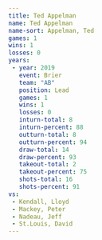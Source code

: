 ```yaml
---
title: Ted Appelman
name: Ted Appelman
name-sort: Appelman, Ted
games: 1
wins: 1
losses: 0
years:
 - year: 2019
   event: Brier
   team: "AB"
   position: Lead
   games: 1
   wins: 1
   losses: 0
   inturn-total: 8
   inturn-percent: 88
   outturn-total: 8
   outturn-percent: 94
   draw-total: 14
   draw-percent: 93
   takeout-total: 2
   takeout-percent: 75
   shots-total: 16
   shots-percent: 91
vs:
 - Kendall, Lloyd
 - Mackey, Peter
 - Nadeau, Jeff
 - St.Louis, David
---
```

